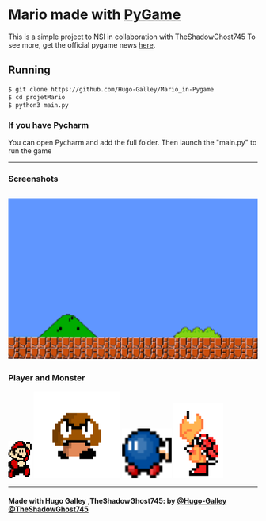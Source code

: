# Mario made with [PyGame](https://www.pygame.org)

This is a simple project to NSI in collaboration with TheShadowGhost745
To see more, get the official pygame news [here](https://www.pygame.org).



## Running

    $ git clone https://github.com/Hugo-Galley/Mario_in-Pygame
    $ cd projetMario
    $ python3 main.py

### If you have Pycharm
You can open Pycharm and add the full folder.
Then launch the "main.py" to run the game

---

### Screenshots

![Title screen](/assets/Images/backgrounds/bg.png)
---

### Player and Monster

![Player](/assets/Images/sprites/mario.png)
![Monster](/assets/Images/sprites/goomba.png)
![Player](/assets/Images/sprites/bob_omb.png)
![Monster](/assets/Images/sprites/RedKoopa/RedKoopa1.png)



---

#### Made with Hugo Galley ,TheShadowGhost745: by [@Hugo-Galley](https://github.com/Hugo-Galley) [@TheShadowGhost745](https://github.com/TheShadowGhost745)
